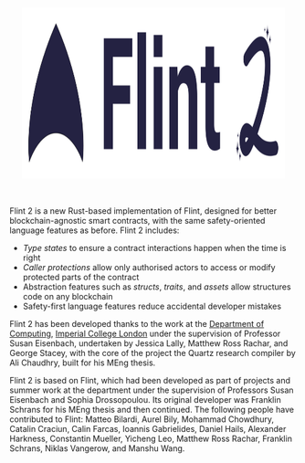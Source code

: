 <p align="center">
  <img width="460" height="300" src="docs/logo.svg">
</p>

<br/>

Flint 2 is a new Rust-based implementation of Flint, designed for better blockchain-agnostic smart contracts, with the
same safety-oriented language features as before. Flint 2 includes:

 * *Type states* to ensure a contract interactions happen when the time is right
 * *Caller protections* allow only authorised actors to access or modify protected parts of the contract
 * Abstraction features such as *structs*, *traits*, and *assets* allow structures code on any blockchain
 * Safety-first language features reduce accidental developer mistakes

Flint 2 has been developed thanks to the work at the [Department of Computing](https://doc.ic.ac.uk/), 
[Imperial College London](https://imperial.ac.uk) under the supervision of Professor Susan Eisenbach, undertaken by
Jessica Lally, Matthew Ross Rachar, and George Stacey, with the core of the project the Quartz research compiler by Ali
Chaudhry, built for his MEng thesis.

Flint 2 is based on Flint, which had been developed as part of projects and summer work at the department under the
supervision of Professors Susan Eisenbach and Sophia Drossopoulou. Its original developer was Franklin Schrans for
his MEng thesis and then continued. The following people have contributed to Flint: Matteo Bilardi, Aurel Bily,
Mohammad Chowdhury, Catalin Craciun, Calin Farcas, Ioannis Gabrielides, Daniel Hails, Alexander Harkness,
Constantin Mueller, Yicheng Leo, Matthew Ross Rachar, Franklin Schrans, Niklas Vangerow, and Manshu Wang.